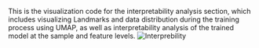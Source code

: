 This is the visualization code for the interpretability analysis section, which includes visualizing Landmarks and data distribution during the training process using UMAP, as well as interpretability analysis of the trained model at the sample and feature levels.
![Interprebility](https://github.com/Lvxiang713/DspaLaRefiner/assets/119480930/cb7ee723-0fb3-4c12-9d69-cf4cd3d36dda)


